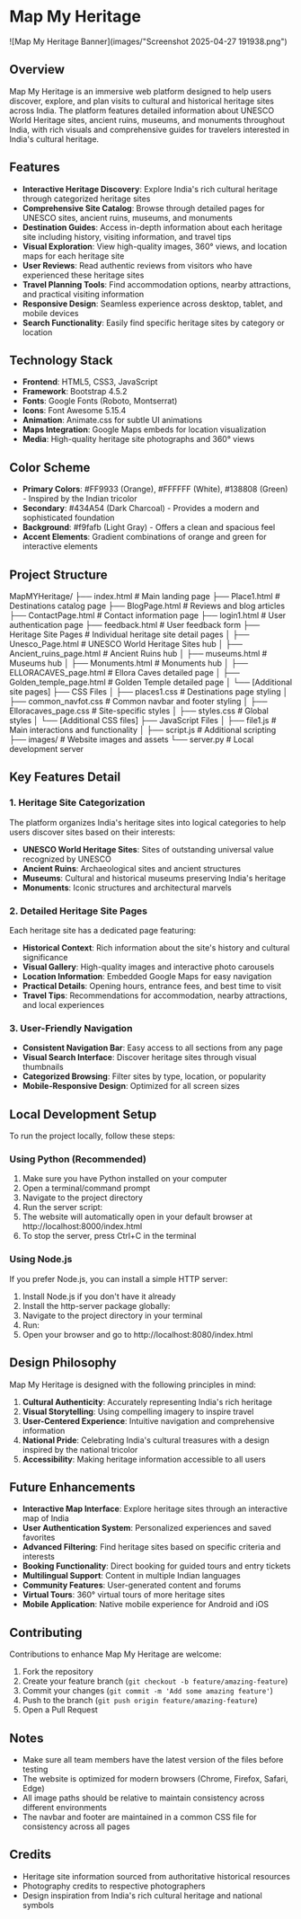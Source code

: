 # Map My Heritage

![Map My Heritage Banner](images/"Screenshot 2025-04-27 191938.png")

## Overview

Map My Heritage is an immersive web platform designed to help users discover, explore, and plan visits to cultural and historical heritage sites across India. The platform features detailed information about UNESCO World Heritage sites, ancient ruins, museums, and monuments throughout India, with rich visuals and comprehensive guides for travelers interested in India's cultural heritage.

## Features

- **Interactive Heritage Discovery**: Explore India's rich cultural heritage through categorized heritage sites
- **Comprehensive Site Catalog**: Browse through detailed pages for UNESCO sites, ancient ruins, museums, and monuments
- **Destination Guides**: Access in-depth information about each heritage site including history, visiting information, and travel tips
- **Visual Exploration**: View high-quality images, 360° views, and location maps for each heritage site
- **User Reviews**: Read authentic reviews from visitors who have experienced these heritage sites
- **Travel Planning Tools**: Find accommodation options, nearby attractions, and practical visiting information
- **Responsive Design**: Seamless experience across desktop, tablet, and mobile devices
- **Search Functionality**: Easily find specific heritage sites by category or location

## Technology Stack

- **Frontend**: HTML5, CSS3, JavaScript
- **Framework**: Bootstrap 4.5.2
- **Fonts**: Google Fonts (Roboto, Montserrat)
- **Icons**: Font Awesome 5.15.4
- **Animation**: Animate.css for subtle UI animations
- **Maps Integration**: Google Maps embeds for location visualization
- **Media**: High-quality heritage site photographs and 360° views

## Color Scheme

- **Primary Colors**: #FF9933 (Orange), #FFFFFF (White), #138808 (Green) - Inspired by the Indian tricolor
- **Secondary**: #434A54 (Dark Charcoal) - Provides a modern and sophisticated foundation
- **Background**: #f9fafb (Light Gray) - Offers a clean and spacious feel
- **Accent Elements**: Gradient combinations of orange and green for interactive elements

## Project Structure
MapMYHeritage/ ├── index.html # Main landing page ├── Place1.html # Destinations catalog page ├── BlogPage.html # Reviews and blog articles ├── ContactPage.html # Contact information page ├── login1.html # User authentication page ├── feedback.html # User feedback form ├── Heritage Site Pages # Individual heritage site detail pages │ ├── Unesco_Page.html # UNESCO World Heritage Sites hub │ ├── Ancient_ruins_page.html # Ancient Ruins hub │ ├── museums.html # Museums hub │ ├── Monuments.html # Monuments hub │ ├── ELLORACAVES_page.html # Ellora Caves detailed page │ ├── Golden_temple_page.html # Golden Temple detailed page │ └── [Additional site pages] ├── CSS Files │ ├── places1.css # Destinations page styling │ ├── common_navfot.css # Common navbar and footer styling │ ├── Elloracaves_page.css # Site-specific styles │ ├── styles.css # Global styles │ └── [Additional CSS files] ├── JavaScript Files │ ├── file1.js # Main interactions and functionality │ ├── script.js # Additional scripting ├── images/ # Website images and assets └── server.py # Local development server


## Key Features Detail

### 1. Heritage Site Categorization

The platform organizes India's heritage sites into logical categories to help users discover sites based on their interests:

- **UNESCO World Heritage Sites**: Sites of outstanding universal value recognized by UNESCO
- **Ancient Ruins**: Archaeological sites and ancient structures
- **Museums**: Cultural and historical museums preserving India's heritage
- **Monuments**: Iconic structures and architectural marvels

### 2. Detailed Heritage Site Pages

Each heritage site has a dedicated page featuring:

- **Historical Context**: Rich information about the site's history and cultural significance
- **Visual Gallery**: High-quality images and interactive photo carousels
- **Location Information**: Embedded Google Maps for easy navigation
- **Practical Details**: Opening hours, entrance fees, and best time to visit
- **Travel Tips**: Recommendations for accommodation, nearby attractions, and local experiences

### 3. User-Friendly Navigation

- **Consistent Navigation Bar**: Easy access to all sections from any page
- **Visual Search Interface**: Discover heritage sites through visual thumbnails
- **Categorized Browsing**: Filter sites by type, location, or popularity
- **Mobile-Responsive Design**: Optimized for all screen sizes

## Local Development Setup

To run the project locally, follow these steps:

### Using Python (Recommended)

1. Make sure you have Python installed on your computer
2. Open a terminal/command prompt
3. Navigate to the project directory
4. Run the server script:
5. The website will automatically open in your default browser at http://localhost:8000/index.html
6. To stop the server, press Ctrl+C in the terminal

### Using Node.js

If you prefer Node.js, you can install a simple HTTP server:

1. Install Node.js if you don't have it already
2. Install the http-server package globally:
3. Navigate to the project directory in your terminal
4. Run:
5. Open your browser and go to http://localhost:8080/index.html

## Design Philosophy

Map My Heritage is designed with the following principles in mind:

1. **Cultural Authenticity**: Accurately representing India's rich heritage
2. **Visual Storytelling**: Using compelling imagery to inspire travel
3. **User-Centered Experience**: Intuitive navigation and comprehensive information
4. **National Pride**: Celebrating India's cultural treasures with a design inspired by the national tricolor
5. **Accessibility**: Making heritage information accessible to all users

## Future Enhancements

- **Interactive Map Interface**: Explore heritage sites through an interactive map of India
- **User Authentication System**: Personalized experiences and saved favorites
- **Advanced Filtering**: Find heritage sites based on specific criteria and interests
- **Booking Functionality**: Direct booking for guided tours and entry tickets
- **Multilingual Support**: Content in multiple Indian languages
- **Community Features**: User-generated content and forums
- **Virtual Tours**: 360° virtual tours of more heritage sites
- **Mobile Application**: Native mobile experience for Android and iOS

## Contributing

Contributions to enhance Map My Heritage are welcome:

1. Fork the repository
2. Create your feature branch (`git checkout -b feature/amazing-feature`)
3. Commit your changes (`git commit -m 'Add some amazing feature'`)
4. Push to the branch (`git push origin feature/amazing-feature`)
5. Open a Pull Request

## Notes

- Make sure all team members have the latest version of the files before testing
- The website is optimized for modern browsers (Chrome, Firefox, Safari, Edge)
- All image paths should be relative to maintain consistency across different environments
- The navbar and footer are maintained in a common CSS file for consistency across all pages

## Credits

- Heritage site information sourced from authoritative historical resources
- Photography credits to respective photographers
- Design inspiration from India's rich cultural heritage and national symbols
